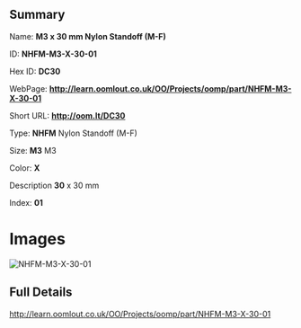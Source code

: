

## Summary
 
Name: __M3 x 30 mm Nylon Standoff (M-F)__

ID: __NHFM-M3-X-30-01__

Hex ID: __DC30__

WebPage: __http://learn.oomlout.co.uk/OO/Projects/oomp/part/NHFM-M3-X-30-01__

Short URL: __http://oom.lt/DC30__


Type: __NHFM__ Nylon Standoff (M-F) 

Size: __M3__ M3 

Color: __X__  

Description __30__ x 30 mm 

Index: __01__


# Images
![NHFM-M3-X-30-01](http://oomlout.com/oomp-gen/parts/NHFM-M3-X-30-01/NHFM-M3-X-30-01_420.jpg)



## Full Details

 http://learn.oomlout.co.uk/OO/Projects/oomp/part/NHFM-M3-X-30-01














